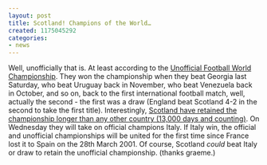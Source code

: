 ```yaml
---
layout: post
title: Scotland! Champions of the World…
created: 1175045292
categories:
- news
---
```

Well, unofficially that is. At least according to the <a href="http://www.ufwc.co.uk/">Unofficial Football World Championship</a>. They won the championship when they beat Georgia last Saturday, who beat Uruguay back in November, who beat Venezuela back in October, and so on, back to the first international football match, well, actually the second - the first was a draw (England beat Scotland 4-2 in the second to take the first title). Interestingly, <a href="http://en.wikipedia.org/wiki/Unofficial_Football_World_Championships#Rankings_table">Scotland have retained the championship longer than any other country (13,000 days and counting)</a>. On Wednesday they will take on official champions Italy. If Italy win, the official and unofficial championships will be united for the first time since France lost it to Spain on the 28th March 2001. Of course, Scotland <em>could</em> beat Italy or draw to retain the unofficial championship. (thanks graeme.)
